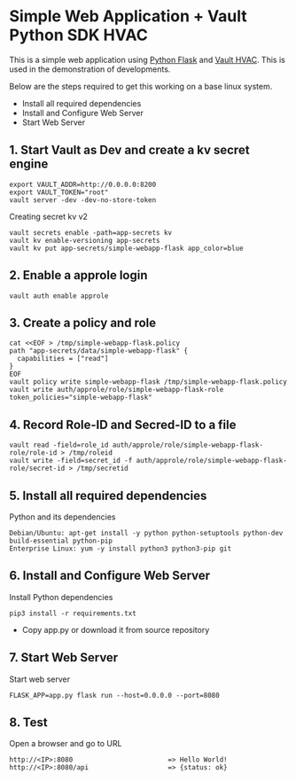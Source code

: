 # Simple Web Application + Vault Python SDK HVAC

This is a simple web application using [Python Flask](http://flask.pocoo.org/) and [Vault HVAC](https://python-hvac.org/). 
This is used in the demonstration of developments.
  
  Below are the steps required to get this working on a base linux system.
  
  - Install all required dependencies
  - Install and Configure Web Server
  - Start Web Server

## 1. Start Vault as Dev and create a kv secret engine

    export VAULT_ADDR=http://0.0.0.0:8200
    export VAULT_TOKEN="root"
    vault server -dev -dev-no-store-token

  Creating secret kv v2
    
    vault secrets enable -path=app-secrets kv
    vault kv enable-versioning app-secrets
    vault kv put app-secrets/simple-webapp-flask app_color=blue

## 2. Enable a approle login

    vault auth enable approle
    
## 3. Create a policy and role

    cat <<EOF > /tmp/simple-webapp-flask.policy
    path "app-secrets/data/simple-webapp-flask" {
      capabilities = ["read"]
    }
    EOF
    vault policy write simple-webapp-flask /tmp/simple-webapp-flask.policy
    vault write auth/approle/role/simple-webapp-flask-role token_policies="simple-webapp-flask"

## 4. Record Role-ID and Secred-ID to a file

    vault read -field=role_id auth/approle/role/simple-webapp-flask-role/role-id > /tmp/roleid
    vault write -field=secret_id -f auth/approle/role/simple-webapp-flask-role/secret-id > /tmp/secretid

## 5. Install all required dependencies
  
  Python and its dependencies

    Debian/Ubuntu: apt-get install -y python python-setuptools python-dev build-essential python-pip
    Enterprise Linux: yum -y install python3 python3-pip git

   
## 6. Install and Configure Web Server

Install Python dependencies

    pip3 install -r requirements.txt

- Copy app.py or download it from source repository

## 7. Start Web Server

Start web server

    FLASK_APP=app.py flask run --host=0.0.0.0 --port=8080
    
## 8. Test

Open a browser and go to URL

    http://<IP>:8080                        => Hello World!
    http://<IP>:8080/api                    => {status: ok}
